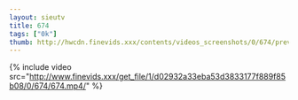 ```yaml
--- 
layout: sieutv
title: 674
tags: ["0k"]
thumb: http://hwcdn.finevids.xxx/contents/videos_screenshots/0/674/preview.mp4.jpg
---
```

{% include video src="http://www.finevids.xxx/get_file/1/d02932a33eba53d3833177f889f85b08/0/674/674.mp4/" %} 
